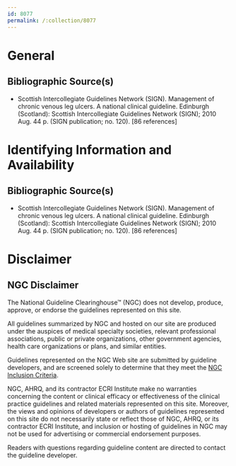 ```yaml
---
id: 8077
permalink: /:collection/8077
---
```


# General

## Bibliographic Source(s)

- Scottish Intercollegiate Guidelines Network (SIGN). Management of chronic venous leg ulcers. A national clinical guideline. Edinburgh (Scotland): Scottish Intercollegiate Guidelines Network (SIGN); 2010 Aug. 44 p. (SIGN publication; no. 120). [86 references]

# Identifying Information and Availability

## Bibliographic Source(s)

- Scottish Intercollegiate Guidelines Network (SIGN). Management of chronic venous leg ulcers. A national clinical guideline. Edinburgh (Scotland): Scottish Intercollegiate Guidelines Network (SIGN); 2010 Aug. 44 p. (SIGN publication; no. 120). [86 references]

# Disclaimer

## NGC Disclaimer

The National Guideline Clearinghouse™ (NGC) does not develop, produce, approve, or endorse the guidelines represented on this site.

All guidelines summarized by NGC and hosted on our site are produced under the auspices of medical specialty societies, relevant professional associations, public or private organizations, other government agencies, health care organizations or plans, and similar entities.

Guidelines represented on the NGC Web site are submitted by guideline developers, and are screened solely to determine that they meet the [NGC Inclusion Criteria](/help-and-about/summaries/inclusion-criteria).

NGC, AHRQ, and its contractor ECRI Institute make no warranties concerning the content or clinical efficacy or effectiveness of the clinical practice guidelines and related materials represented on this site. Moreover, the views and opinions of developers or authors of guidelines represented on this site do not necessarily state or reflect those of NGC, AHRQ, or its contractor ECRI Institute, and inclusion or hosting of guidelines in NGC may not be used for advertising or commercial endorsement purposes.

Readers with questions regarding guideline content are directed to contact the guideline developer.

